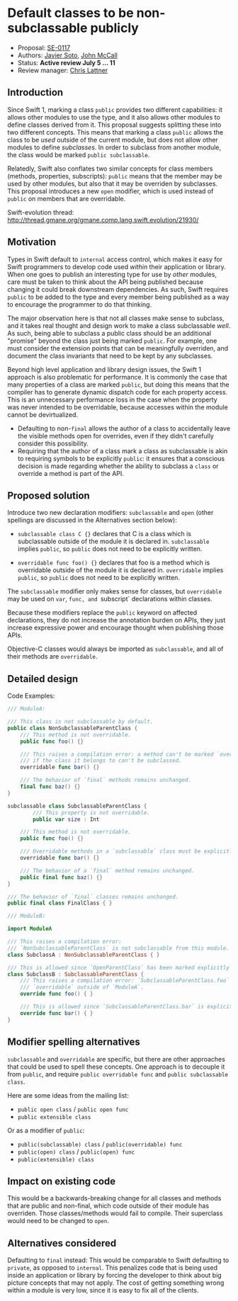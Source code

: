 # Default classes to be non-subclassable publicly

* Proposal: [SE-0117](0117-non-public-subclassable-by-default.md)
* Authors: [Javier Soto](https://github.com/JaviSoto), [John McCall](https://github.com/rjmccall)
* Status: **Active review July 5 ... 11**
* Review manager: [Chris Lattner](http://github.com/lattner)

## Introduction

Since Swift 1, marking a class `public` provides two different capabilities: it
allows other modules to use the type, and it also allows other modules to define
classes derived from it.  This proposal suggests splitting these into two different
concepts.  This means that marking a class `public` allows the class to be 
*used* outside of the current module, but does not allow other modules to define
*subclasses*.  In order to subclass from another module, the class would be
marked `public subclassable`.

Relatedly, Swift also conflates two similar concepts for class members (methods,
properties, subscripts): `public`
means that the member may be used by other modules, but also that it may be
overriden by subclasses.  This proposal introduces a new `open` modifier, which
is used instead of `public` on members that are overridable.

Swift-evolution thread: http://thread.gmane.org/gmane.comp.lang.swift.evolution/21930/

## Motivation

Types in Swift default to `internal` access control, which makes it easy for
Swift programmers to develop code used *within* their application or library.  
When one goes to publish an interesting type for use by *other* modules, care
must be taken to think about the API being published because changing it could
break downstream dependencies.  As such, Swift requires `public` to be added
to the type and every member being published as a way to encourage the
programmer to do that thinking.

The major observation here is that not all classes make sense to subclass, and
it takes real thought and design work to make a class subclassable *well*.  As
such, being able to subclass a public class should be an additional "promise"
beyond the class just being marked `public`.  For example, one must consider the 
extension points that can be meaningfully overriden, and document the class
invariants that need to be kept by any subclasses. 

Beyond high level application and library design issues, the Swift 1 approach is
also problematic for performance.  It is commonly the case that many
properties of a class are marked `public`, but doing this means that the
compiler has to generate dynamic dispatch code for each property access.  This
is an unnecessary performance loss in the case when the property was never
intended to be overridable, because accesses within the module cannot be
devirtualized.


- Defaulting to non-`final` allows the author of a class to accidentally leave the
visible methods open for overrides, even if they didn't carefully consider this
possibility.
- Requiring that the author of a class mark a class as subclassable is akin to
requiring symbols to be explicitly `public`: it ensures that a conscious decision
is made regarding whether the ability to subclass a `class` or override a method
is part of the API.

## Proposed solution

Introduce two new declaration modifiers: `subclassable` and `open` (other
spellings are discussed in the Alternatives section below):

- `subclassable class C {}` declares that C is a class which is
  subclassable outside of the module it is declared in.  `subclassable` implies
  `public`, so `public` does not need to be explicitly written.

- `overridable func foo() {}` declares that foo is a method which is overridable
  outside of the module it is declared in.  `overridable` implies `public`, so
  `public` does not need to be explicitly written.

The `subclassable` modifier only makes sense for classes, but `overridable` may
be used on `var`, `func, and `subscript` declarations within classes.

Because these modifiers replace the `public` keyword on affected declarations,
they do not increase the annotation burden on APIs, they just increase 
expressive power and encourage thought when publishing those APIs.

Objective-C classes would always be imported as `subclassable`, and all of their 
methods are `overridable`.

## Detailed design

Code Examples:

```swift
/// ModuleA:

/// This class is not subclassable by default.
public class NonSubclassableParentClass {
	/// This method is not overridable.
	public func foo() {}

	/// This raises a compilation error: a method can't be marked `overridable`
	/// if the class it belongs to can't be subclassed.
	overridable func bar() {}

	/// The behavior of `final` methods remains unchanged.
	final func baz() {}
}

subclassable class SubclassableParentClass {
        /// This property is not overridable.
        public var size : Int

	/// This method is not overridable.
	public func foo() {}

	/// Overridable methods in a `subclassable` class must be explicitly marked as `overridable`.
	overridable func bar() {}

	/// The behavior of a `final` method remains unchanged.
	public final func baz() {}
}

/// The behavior of `final` classes remains unchanged.
public final class FinalClass { }
```

```swift
/// ModuleB:

import ModuleA

/// This raises a compilation error:
/// `NonSubclassableParentClass` is not subclassable from this module.
class SubclassA : NonSubclassableParentClass { }

/// This is allowed since `OpenParentClass` has been marked explicitly `subclassable`.
class SubclassB : SubclassableParentClass {
	/// This raises a compilation error: `SubclassableParentClass.foo` is not
	/// `overridable` outside of `ModuleA`.
	override func foo() { }

	/// This is allowed since `SubclassableParentClass.bar` is explicitly `overridable`.
	override func bar() { }
}
```

## Modifier spelling alternatives

`subclassable` and `overridable` are specific, but there are other approaches
that could be used to spell these concepts.  One approach is to decouple it from
`public`, and require `public overridable func` and `public subclassable class`.

Here are some ideas from the mailing list:

- `public open class` / `public open func`
- `public extensible class`

Or as a modifier of `public`:

- `public(subclassable) class` / `public(overridable) func`
- `public(open) class` / `public(open) func`
- `public(extensible) class`

## Impact on existing code

This would be a backwards-breaking change for all classes and methods that are
public and non-final, which code outside of their module has overriden.
Those classes/methods would fail to compile. Their superclass would need to be
changed to `open`.


## Alternatives considered

Defaulting to `final` instead: This would be comparable to Swift defaulting to
`private`, as opposed to `internal`.  This penalizes code that is being used
inside an application or library by forcing the developer to think about big
picture concepts that may not apply.  The cost of getting something wrong within
a module is very low, since it is easy to fix all of the clients.

